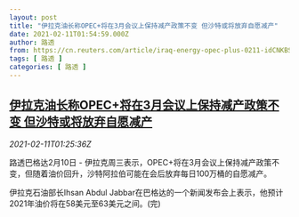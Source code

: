 ```yaml
---
layout: post
title: "伊拉克油长称OPEC+将在3月会议上保持减产政策不变 但沙特或将放弃自愿减产"
date: 2021-02-11T01:54:59.000Z
author: 路透
from: https://cn.reuters.com/article/iraq-energy-opec-plus-0211-idCNKBS2AB03I
tags: [ 路透 ]
categories: [ 路透 ]
---
```

<!--1613008499000-->
[伊拉克油长称OPEC+将在3月会议上保持减产政策不变 但沙特或将放弃自愿减产](https://cn.reuters.com/article/iraq-energy-opec-plus-0211-idCNKBS2AB03I)
------

<div>
<div><i>2021-02-11T01:25:36Z</i></div><p>路透巴格达2月10日 - 伊拉克周三表示，OPEC+将在3月会议上保持减产政策不变，但随着油价回升，沙特阿拉伯可能在会后放弃每日100万桶的自愿减产。</p><p>伊拉克石油部长Ihsan Abdul Jabbar在巴格达的一个新闻发布会上表示，他预计2021年油价将在58美元至63美元之间。(完)</p>
</div>

